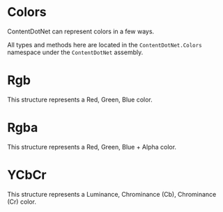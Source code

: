 ﻿# Colors
ContentDotNet can represent colors in a few ways.

All types and methods here are located in the `ContentDotNet.Colors` namespace under the `ContentDotNet` assembly.

# Rgb
This structure represents a Red, Green, Blue color.

# Rgba
This structure represents a Red, Green, Blue + Alpha color.

# YCbCr
This structure represents a Luminance, Chrominance (Cb), Chrominance (Cr) color.
